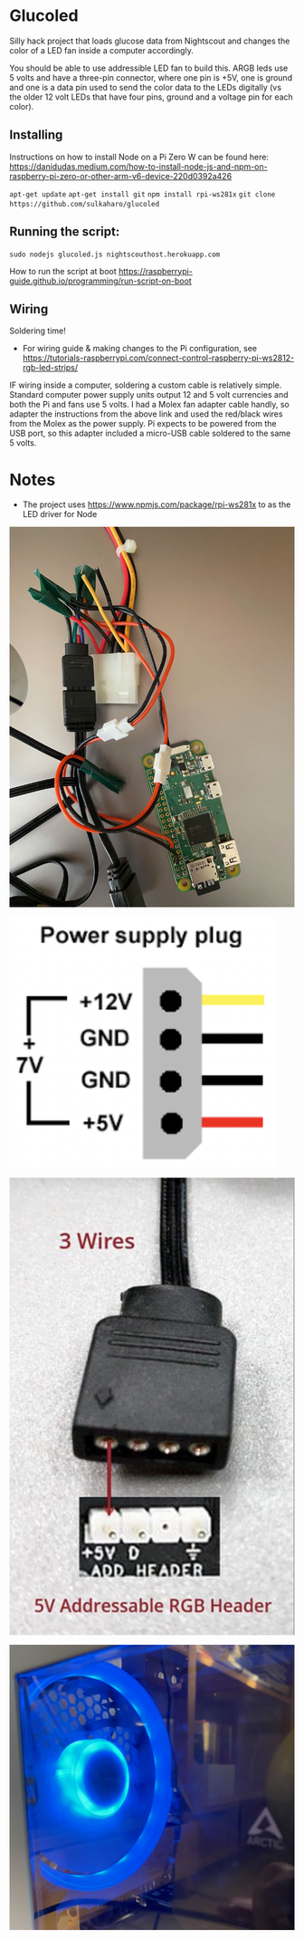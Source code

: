 # Glucoled

Silly hack project that loads glucose data from Nightscout and changes the color of a LED fan inside a computer accordingly.

You should be able to use addressible LED fan to build this. ARGB leds use 5 volts and have a three-pin connector, where one pin is +5V, one is ground and one is a data pin used to send the color data to the LEDs digitally (vs the older 12 volt LEDs that have four pins, ground and a voltage pin for each color).

 ## Installing
 
Instructions on how to install Node on a Pi Zero W can be found here: https://danidudas.medium.com/how-to-install-node-js-and-npm-on-raspberry-pi-zero-or-other-arm-v6-device-220d0392a426

`apt-get update`
`apt-get install git`
`npm install rpi-ws281x`
`git clone https://github.com/sulkaharo/glucoled`

## Running the script:

`sudo nodejs glucoled.js nightscouthost.herokuapp.com`

How to run the script at boot https://raspberrypi-guide.github.io/programming/run-script-on-boot

## Wiring

Soldering time!

* For wiring guide & making changes to the Pi configuration, see https://tutorials-raspberrypi.com/connect-control-raspberry-pi-ws2812-rgb-led-strips/

IF wiring inside a computer, soldering a custom cable is relatively simple. Standard computer power supply units output 12 and 5 volt currencies and both the Pi and fans use 5 volts. I had a Molex fan adapter cable handly, so adapter the instructions from the above link and used the red/black wires from the Molex as the power supply. Pi expects to be powered from the USB port, so this adapter included a micro-USB cable soldered to the same 5 volts.

# Notes

* The project uses https://www.npmjs.com/package/rpi-ws281x to as the LED driver for Node

![The board with cabling](IMG_6625.jpeg)

![Molex pinout](molex.png)

![ARGB pinout](argb.png)

![Fan showing low](IMG_6626.jpeg)
